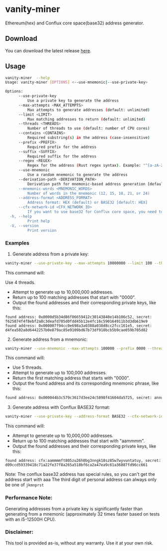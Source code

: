# vanity-miner

Ethereum(hex) and Conflux core space(base32) address generator.

## Download

You can download the latest release [here](https://github.com/iosh/vanity-miner/releases/latest).

## Usage

```bash
vanity-miner  --help
Usage: vanity-miner [OPTIONS] <--use-mnemonic|--use-private-key>

Options:
      --use-private-key
          Use a private key to generate the address
      --max-attempts <MAX_ATTEMPTS>
          Max attempts to generate addresses (default: unlimited)
      --limit <LIMIT>
          Max matching addresses to return (default: unlimited)
      --threads <THREADS>
          Number of threads to use (default: number of CPU cores)
      --contains <CONTAINS>
          Required substring(s) in the address (case-insensitive)
      --prefix <PREFIX>
          Required prefix for the address
      --suffix <SUFFIX>
          Required suffix for the address
      --regex <REGEX>
          Regex for the address (Rust regex syntax). Example: "^[a-zA-Z0-9]{4}.*\\d{2}$"
      --use-mnemonic
          Use a random mnemonic to generate the address
      --derivation-path <DERIVATION_PATH>
          Derivation path for mnemonic-based address generation [default: m/44'/60'/0'/0/0]
      --mnemonic-words <MNEMONIC_WORDS>
          Number of words in the mnemonic (12, 15, 18, 21, or 24)
      --address-format <ADDRESS_FORMAT>
          Address format: HEX (default) or BASE32 [default: HEX]
      --cfx-network-id <CFX_NETWORK_ID>
          If you want to use base32 for Conflux core space, you need to specify the network id mainnet: 1029 testnet: 1028 default: 1029 [default: 1029]
  -h, --help
          Print help
  -V, --version
          Print version
```

### Examples

1. Generate address from a private key:

```bash
vanity-miner --use-private-key --max-attempts 10000000 --limit 100 --threads 4 --prefix 0000
```

This command will:

Use 4 threads.

- Attempt to generate up to 10,000,000 addresses.
- Return up to 100 matching addresses that start with "0000".
- Output the found addresses and their corresponding private keys, like this:

```
found address: 0x0000d5b34d86f06659412c30143840e14b106c52, secret: f625874f4f8ebf2a8c3deafd705d0fdd45b12e4fc16c590164911b3d3db619e9
found address: 0x000007f94cc0e698a3a0388a038d8cc2fcc161e5, secret: d4fea502a8d6442257b0e879ac85e9109bd67b73df910bcb5b9cae059b705d82
```

2. Generate address from a mnemonic:

```bash
vanity-miner --use-mnemonic --max-attempts 100000 --prefix 0000 --threads 5
```

This command will:

- Use 5 threads.
- Attempt to generate up to 100,000 addresses.
- Return the first matching address that starts with "0000".
- Output the found address and its corresponding mnemonic phrase, like this:

```bash
found address: 0x000044b3c579c3617d3ee24c5898f41604da5725, secret: annual spend legend mix fatal bone valley fold buffalo hobby undo negative
```

3. Generate address with Conflux BASE32 format:

```bash
vanity-miner --use-private-key --address-format BASE32 --cfx-network-id 1029 --max-attempts 10000000 --prefix aammmm
```

This command will:

- Attempt to generate up to 10,000,000 addresses.
- Return up to 100 matching addresses that start with "aammmm".
- Output the found addresses and their corresponding private keys, like this:

```
found address: cfx:aammmmft805zu26h0bg3nngk18sz85w7wyvuntatuy, secret: d09ccd59339418c71a22fe37f8a265a518bf6ca2a47ea9c61a36887fd96cc661
```

Note: The conflux base32 address has special rules, so you can't get the address start with aaa The third digit of personal address can always only be one of `jkmnprst`

### Performance Note:

Generating addresses from a private key is significantly faster than generating from a mnemonic (approximately 32 times faster based on tests with an i5-12500H CPU).

### Disclaimer:

This tool is provided as-is, without any warranty. Use it at your own risk.
